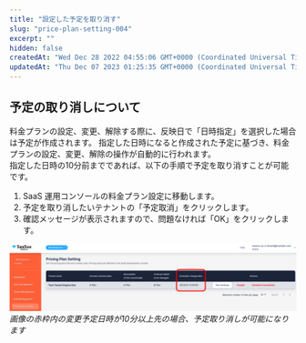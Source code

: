 ```yaml
---
title: "設定した予定を取り消す"
slug: "price-plan-setting-004"
excerpt: ""
hidden: false
createdAt: "Wed Dec 28 2022 04:55:06 GMT+0000 (Coordinated Universal Time)"
updatedAt: "Thu Dec 07 2023 01:25:35 GMT+0000 (Coordinated Universal Time)"
---
```

## 予定の取り消しについて

料金プランの設定、変更、解除する際に、反映日で「日時指定」を選択した場合は予定が作成されます。 
指定した日時になると作成された予定に基づき、料金プランの設定、変更、解除の操作が自動的に行われます。  
指定した日時の10分前までであれば、以下の手順で予定を取り消すことが可能です。

1. SaaS 運用コンソールの料金プラン設定に移動します。
2. 予定を取り消したいテナントの「予定取消」をクリックします。
3. 確認メッセージが表示されますので、問題なければ「OK」をクリックします。

![](/ja/img/part-5/price-plan/price-plan-setting-004/plan-setting.png)
*画像の赤枠内の変更予定日時が10分以上先の場合、予定取り消しが可能になります*
